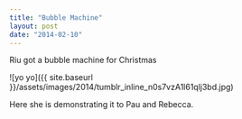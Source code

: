 ```yaml
---
title: "Bubble Machine"
layout: post
date: "2014-02-10"
---
```


Riu got a bubble machine for Christmas

![yo yo]({{ site.baseurl }}/assets/images/2014/tumblr_inline_n0s7vzA1l61qlj3bd.jpg)

Here she is demonstrating it to Pau and Rebecca.
